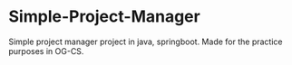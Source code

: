 # Simple-Project-Manager
Simple project manager project in java, springboot. Made for the practice purposes in OG-CS.
